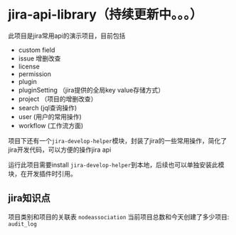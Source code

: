 # jira-api-library（持续更新中。。。）

此项目是jira常用api的演示项目，目前包括
- custom field
- issue 增删改查
- license 
- permission
- plugin
- pluginSetting （jira提供的全局key value存储方式）
- project （项目的增删改查）
- search (jql查询操作)
- user (用户的常用操作)
- workflow (工作流方面)

项目下还有一个`jira-develop-helper`模块，封装了jira的一些常用操作，简化了jira开发代码，可以方便的操作jira api

运行此项目需要install `jira-develop-helper`到本地，后续也可以单独安装此模块，在开发插件时引用。

## jira知识点
项目类别和项目的关联表 `nodeassociation`
当前项目总数和今天创建了多少项目: `audit_log`
